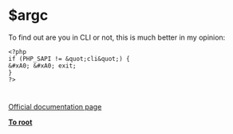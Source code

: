 # $argc





To find out are you in CLI or not, this is much better in my opinion:


```
<?php
if (PHP_SAPI != &quot;cli&quot;) {
&#xA0; &#xA0; exit;
}
?>
```



  

#

[Official documentation page](https://www.php.net/manual/en/reserved.variables.argc.php)

**[To root](/README.md)**